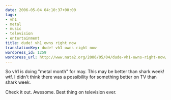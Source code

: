 ```yaml
---
date: 2006-05-04 04:10:37+00:00
tags:
- vh1
- metal
- music
- television
- entertainment
title: dude! vh1 owns right now
translationKey: dude! vh1 owns right now
wordpress_id: 1259
wordpress_url: http://www.nata2.org/2006/05/04/dude-vh1-owns-right-now/
---
```


So vh1 is doing "metal month" for may. This may be better than shark week! wtf. I didn't think there was a possibility for something better on TV than shark week.

Check it out. Awesome. Best thing on television ever.